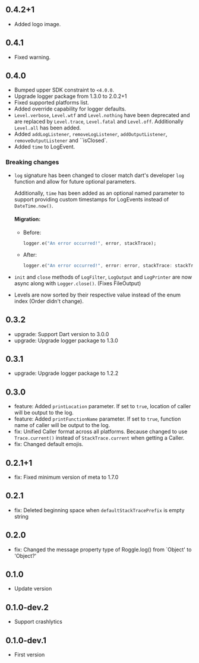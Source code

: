 ## 0.4.2+1

- Added logo image.

## 0.4.1

- Fixed warning.

## 0.4.0

- Bumped upper SDK constraint to `<4.0.0`.
- Upgrade logger package from 1.3.0 to 2.0.2+1
- Fixed supported platforms list.
- Added override capability for logger defaults.
- `Level.verbose`, `Level.wtf` and `Level.nothing` have been deprecated and are replaced
  by `Level.trace`, `Level.fatal` and `Level.off`.
  Additionally `Level.all` has been added.
- Added `addLogListener`, `removeLogListener`, `addOutputListener`, `removeOutputListener` and ``isClosed`.
- Added `time` to LogEvent.

### Breaking changes

- `log` signature has been changed to closer match dart's developer `log` function and allow for
  future
  optional parameters.

  Additionally, `time` has been added as an optional named parameter to support providing custom
  timestamps for LogEvents instead of `DateTime.now()`.

  #### Migration:
    - Before:
      ```dart
      logger.e("An error occurred!", error, stackTrace);
      ```
    - After:
      ```dart
      logger.e("An error occurred!", error: error, stackTrace: stackTrace);
      ```
- `init` and `close` methods of `LogFilter`, `LogOutput` and `LogPrinter` are now async along
  with `Logger.close()`.
  (Fixes FileOutput)
- Levels are now sorted by their respective value instead of the enum index (Order didn't change).

## 0.3.2

- upgrade: Support Dart version to 3.0.0
- upgrade: Upgrade logger package to 1.3.0

## 0.3.1

- upgrade: Upgrade logger package to 1.2.2

## 0.3.0

- feature: Added `printLocation` parameter. If set to `true`, location of caller will be output to the log.
- feature: Added `printFunctionName` parameter. If set to `true`, function name of caller will be output to the log.
- fix: Unified Caller format across all platforms. Because changed to use `Trace.current()` instead of `StackTrace.current` when getting a Caller.
- fix: Changed default emojis.

## 0.2.1+1

- fix: Fixed minimum version of meta to 1.7.0

## 0.2.1

- fix: Deleted beginning space when `defaultStackTracePrefix` is ​​empty string

## 0.2.0

- fix: Changed the message property type of Roggle.log() from `Object' to 'Object?'

## 0.1.0

- Update version

## 0.1.0-dev.2

- Support crashlytics

## 0.1.0-dev.1

- First version
